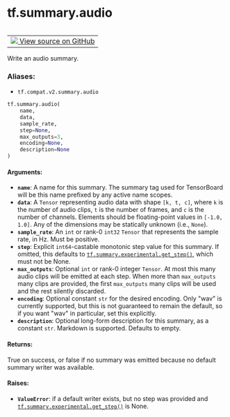 <div itemscope itemtype="http://developers.google.com/ReferenceObject">
<meta itemprop="name" content="tf.summary.audio" />
<meta itemprop="path" content="Stable" />
</div>

# tf.summary.audio

<!-- Insert buttons -->

<table class="tfo-notebook-buttons tfo-api" align="left">

<td>
  <a target="_blank" href="https://github.com/tensorflow/tensorboard/tree/master/tensorboard/plugins/audio/summary_v2.py">
    <img src="https://www.tensorflow.org/images/GitHub-Mark-32px.png" />
    View source on GitHub
  </a>
</td></table>



<!-- Start diff -->
Write an audio summary.

### Aliases:

* `tf.compat.v2.summary.audio`


``` python
tf.summary.audio(
    name,
    data,
    sample_rate,
    step=None,
    max_outputs=3,
    encoding=None,
    description=None
)
```



<!-- Placeholder for "Used in" -->


#### Arguments:


* <b>`name`</b>: A name for this summary. The summary tag used for TensorBoard will
  be this name prefixed by any active name scopes.
* <b>`data`</b>: A `Tensor` representing audio data with shape `[k, t, c]`,
  where `k` is the number of audio clips, `t` is the number of
  frames, and `c` is the number of channels. Elements should be
  floating-point values in `[-1.0, 1.0]`. Any of the dimensions may
  be statically unknown (i.e., `None`).
* <b>`sample_rate`</b>: An `int` or rank-0 `int32` `Tensor` that represents the
  sample rate, in Hz. Must be positive.
* <b>`step`</b>: Explicit `int64`-castable monotonic step value for this summary. If
  omitted, this defaults to <a href="../../tf/summary/experimental/get_step.md"><code>tf.summary.experimental.get_step()</code></a>, which must
  not be None.
* <b>`max_outputs`</b>: Optional `int` or rank-0 integer `Tensor`. At most this
  many audio clips will be emitted at each step. When more than
  `max_outputs` many clips are provided, the first `max_outputs`
  many clips will be used and the rest silently discarded.
* <b>`encoding`</b>: Optional constant `str` for the desired encoding. Only "wav"
  is currently supported, but this is not guaranteed to remain the
  default, so if you want "wav" in particular, set this explicitly.
* <b>`description`</b>: Optional long-form description for this summary, as a
  constant `str`. Markdown is supported. Defaults to empty.


#### Returns:

True on success, or false if no summary was emitted because no default
summary writer was available.



#### Raises:


* <b>`ValueError`</b>: if a default writer exists, but no step was provided and
  <a href="../../tf/summary/experimental/get_step.md"><code>tf.summary.experimental.get_step()</code></a> is None.